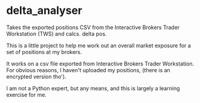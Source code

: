 # delta_analyser
Takes the exported positions CSV from the Interactive Brokers Trader Workstation (TWS) and calcs. delta pos.

This is a little project to help me work out an overall market exposure for a set of positions at my brokers.

It works on a csv file exported from Interactive Brokers Trader Workstation. For obvious reasons, I haven't uploaded my positions, 
(there is an encrypted version tho').

I am not a Python expert, but any means, and this is largely a learning exercise for me.

